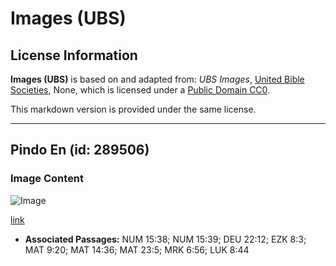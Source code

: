 # Images (UBS)

## License Information

**Images (UBS)** is based on and adapted from: _UBS Images_, [United Bible Societies](https://unitedbiblesocieties.org/), None, which is licensed under a [Public Domain CC0](https://creativecommons.org/public-domain/cc0/).

This markdown version is provided under the same license.



--------------------------------

## Pindo En (id: 289506)

### Image Content

![Image](https://cdn.aquifer.bible/aquifer-content/resources/Media/WEB-0501_fringe_en.jpg)

[link](https://cdn.aquifer.bible/aquifer-content/resources/Media/WEB-0501_fringe_en.jpg)

* **Associated Passages:** NUM 15:38; NUM 15:39; DEU 22:12; EZK 8:3; MAT 9:20; MAT 14:36; MAT 23:5; MRK 6:56; LUK 8:44

